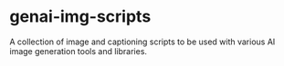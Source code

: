 # genai-img-scripts
A collection of image and captioning scripts to be used with various AI image generation tools and libraries.
